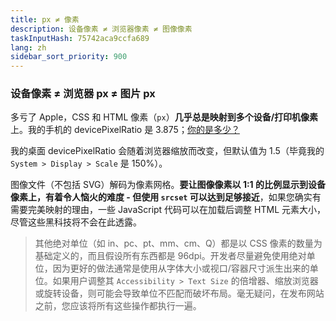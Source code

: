 ```yaml
---
title: px ≠ 像素
description: 设备像素 ≠ 浏览器像素 ≠ 图像像素
taskInputHash: 75742aca9ccfa689
lang: zh
sidebar_sort_priority: 900
---
```

### 设备像素 ≠ 浏览器 px ≠ 图片 px

多亏了 Apple，CSS 和 HTML 像素（`px`）**几乎总是映射到多个设备/打印机像素**上。我的手机的 devicePixelRatio 是 3.875；[你的是多少？](https://www.mydevice.io/)

我的桌面 devicePixelRatio 会随着浏览器缩放而改变，但默认值为 1.5（毕竟我的 `System > Display > Scale` 是 150%）。

图像文件（不包括 SVG）解码为像素网格。**要让图像像素以 1:1 的比例显示到设备像素上，有着令人恼火的难度 - 但使用 `srcset` 可以达到足够接近**，如果您确实有需要完美映射的理由，一些 JavaScript 代码可以在加载后调整 HTML 元素大小，尽管这些黑科技将不会在此透露。

> 其他绝对单位（如 in、pc、pt、mm、cm、Q）都是以 CSS 像素的数量为基础定义的，而且假设所有东西都是 96dpi。开发者尽量避免使用绝对单位，因为更好的做法通常是使用从字体大小或视口/容器尺寸派生出来的单位。如果用户调整其 `Accessibility > Text Size` 的倍增器、缩放浏览器或旋转设备，则可能会导致单位不匹配而破坏布局。毫无疑问，在发布网站之前，您应该将所有这些操作都执行一遍。
